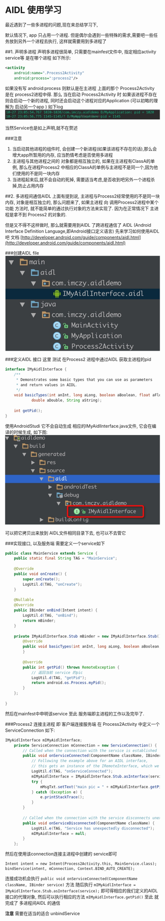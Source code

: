# AIDL 使用学习
最近遇到了一些多进程的问题,现在来总结学习下,

默认情况下, app 只占用一个进程.
但是偶尔会遇到一些特殊的需求,需要吧一些任务放到另外一个进程去执行, 这样就需要用到多进程了

##1. 声明多进程
声明多进程很简单, 只需要在mainfest文件中, 指定相应activity service等 是在哪个进程 如下所示:
```xml
<activity  
    android:name=".Process2Activity"  
    android:process=":process2"/>  
```
如果没有写 android:process 则默认是在主进程
上面的那个  Process2Activity 是在 process2进程中得.
那么 当在启动 Process2Activity 时
如果该进程不存在则会启动一个新的进程, 同时还会启动这个进程对应的Application
(可以初略的理解为 启动另一个app )
如下log
![](media/14871705856392.jpg)

当然Service也是如上声明,就不在赘述

###注意
1. 当启动其他进程的组件时, 会创建一个新进程(如果该进程不存在的话),那么会增大app所暂用的内存, 应当酌情考虑是否使用多进程
2. 主进程与其他进程之间的 对象都是相互独立的, 如果在主进程有ClassA的单例, 那么在进程Process2 中相应的ClassA的单例与主进程不是同一个,因为他们使用的不是同一块内存
3. 当进程起来后,就不会自动的死掉, 需要适当考虑,是否收到吧另外一个进程杀掉,防止占用内存

##2. 多进程间通信AIDL
上面有提到说, 主进程与Process2经常使用的不是同一块内存, 对象是相互独立的,
那么问题来了,
如果主进程 向 调用Process2进程中某个功能 方法时,  就不能简单的通过执行对象的方法来实现了.
因为在正常情况下 主进程是拿不到 Process2 的对象的.

但是又不得不这样做时,  那么就需要用到AIDL 了跨进程通信了
AIDL (Android Interface Definition Language,即Android接口定义语言)
先来学习如何使用AIDL吧 文档
[http://developer.android.com/guide/components/aidl.html](http://developer.android.com/guide/components/aidl.html)

###创建AIDL file  
![](media/14871707318887.jpg)

###定义AIDL 接口
这里 测试 在Process2 进程中通过AIDL 获取主进程的pid
```java
interface IMyAidlInterface {  
    /** 
     * Demonstrates some basic types that you can use as parameters 
     * and return values in AIDL. 
     */  
    void basicTypes(int anInt, long aLong, boolean aBoolean, float aFloat,  
            double aDouble, String aString);  
  
    int getPid();  
}  
```
使用AndroidStudi 它不会自动生成 相应的IMyAidlInterface.java文件,
它会在编译的时候生成, 如下图:
![](media/14871707911020.jpg)

可以把它拷贝出来放到 AIDL文件相同目录下去, 也可以不去管它

###实现接口, 以及服务端
需要定义一个service如下
```java
public class MainService extends Service {  
    public static final String TAG = "MainService";  
  
    @Override  
    public void onCreate() {  
        super.onCreate();  
        LogUtil.d(TAG, "onCreate");  
    }  
  
    @Nullable  
    @Override  
    public IBinder onBind(Intent intent) {  
        LogUtil.d(TAG, "onBind");  
        return mBinder;  
    }  
  
    private IMyAidlInterface.Stub mBinder = new IMyAidlInterface.Stub() {  
        @Override  
        public void basicTypes(int anInt, long aLong, boolean aBoolean, float aFloat, double aDouble, String aString) throws RemoteException {  
        }  
  
        @Override  
        public int getPid() throws RemoteException {  
            // 返回当前 service 的pic  
            LogUtil.d(TAG, "getPid");  
            return android.os.Process.myPid();  
        }  
    };  
  
}  
```
然后在mainfest中申明该service
至此  服务端即主进程的工作以及完毕了.

###Process2 连接主进程 即 客户端连接服务端
在 Process2Activity 中定义一个ServiceConnection 如下:

```java
IMyAidlInterface mIMyAidlInterface;  
    private ServiceConnection mConnection = new ServiceConnection() {  
        // Called when the connection with the service is established  
        public void onServiceConnected(ComponentName className, IBinder service) {  
            // Following the example above for an AIDL interface,  
            // this gets an instance of the IRemoteInterface, which we can use to call on the service  
            LogUtil.d(TAG, "onServiceConnected");  
            mIMyAidlInterface = IMyAidlInterface.Stub.asInterface(service);  
            try {  
                mMsgTxt.setText("main pic = " + mIMyAidlInterface.getPid());  
            } catch (Exception e) {  
                e.printStackTrace();  
            }  
        }  
  
        // Called when the connection with the service disconnects unexpectedly  
        public void onServiceDisconnected(ComponentName className) {  
            LogUtil.e(TAG, "Service has unexpectedly disconnected");  
            mIMyAidlInterface = null;  
        }  
    };  
```

然后在使用该connection连接主进程中创建的 service即可

```
Intent intent = new Intent(Process2Activity.this, MainService.class);  
bindService(intent, mConnection, Context.BIND_AUTO_CREATE);  
```
连接成功机会执行 
`public void onServiceConnected(ComponentName className, IBinder service)` 方法
随后执行  `mIMyAidlInterface = IMyAidlInterface.Stub.asInterface(service);`
即可得相应的我们定义的AIDL接口的代理对象, 然后可以执行相应的方法
`mIMyAidlInterface.getPid()`
至此 就完成了 多进程间AIDL 的通信

**注意**
需要在适当的适合 unbindService 



